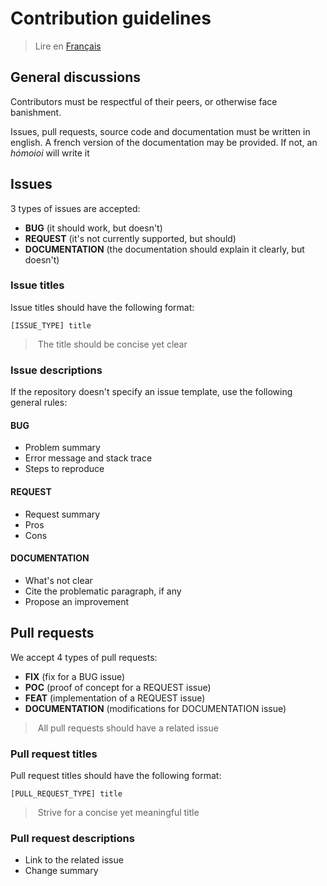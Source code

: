 # Contribution guidelines

> Lire en [Français](/docs/fr/guide-de-contribution.md)

## General discussions

Contributors must be respectful of their peers, or otherwise face banishment.

Issues, pull requests, source code and documentation must be written in english. A french
version of the documentation may be provided. If not, an _hómoioi_ will write it

## Issues

3 types of issues are accepted:

- **BUG** (it should work, but doesn't)
- **REQUEST** (it's not currently supported, but should)
- **DOCUMENTATION** (the documentation should explain it clearly, but doesn't)

### Issue titles

Issue titles should have the following format:

`[ISSUE_TYPE] title`

> The title should be concise yet clear

### Issue descriptions

If the repository doesn't specify an issue template, use the following general rules:

#### BUG

- Problem summary
- Error message and stack trace
- Steps to reproduce

#### REQUEST

- Request summary
- Pros
- Cons

#### DOCUMENTATION

- What's not clear
- Cite the problematic paragraph, if any
- Propose an improvement

## Pull requests

We accept 4 types of pull requests:

- **FIX** (fix for a BUG issue)
- **POC** (proof of concept for a REQUEST issue)
- **FEAT** (implementation of a REQUEST issue)
- **DOCUMENTATION** (modifications for DOCUMENTATION issue)

> All pull requests should have a related issue

### Pull request titles

Pull request titles should have the following format:

`[PULL_REQUEST_TYPE] title`

> Strive for a concise yet meaningful title

### Pull request descriptions

- Link to the related issue
- Change summary
